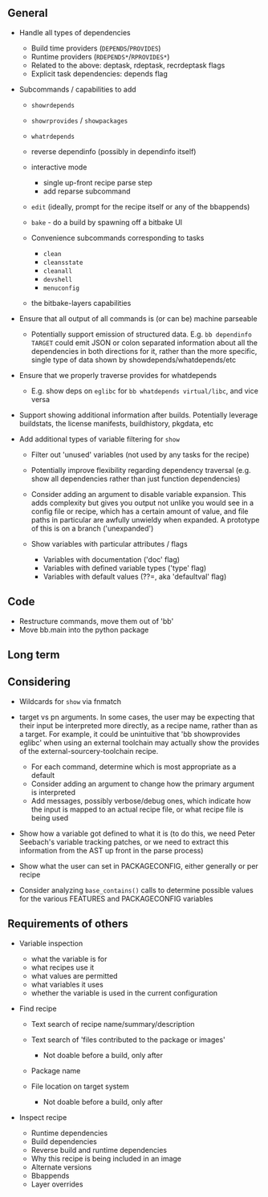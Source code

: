 General
-------

- Handle all types of dependencies

    - Build time providers (`DEPENDS`/`PROVIDES`)
    - Runtime providers (`RDEPENDS*`/`RPROVIDES*`)
    - Related to the above: deptask, rdeptask, recrdeptask flags
    - Explicit task dependencies: depends flag

- Subcommands / capabilities to add

    - `showrdepends`
    - `showrprovides` / `showpackages`
    - `whatrdepends`
    - reverse dependinfo (possibly in dependinfo itself)
    - interactive mode

        - single up-front recipe parse step
        - add reparse subcommand

    - `edit` (ideally, prompt for the recipe itself or any of the bbappends)
    - `bake` - do a build by spawning off a bitbake UI
    - Convenience subcommands corresponding to tasks

        - `clean`
        - `cleansstate`
        - `cleanall`
        - `devshell`
        - `menuconfig`

    - the bitbake-layers capabilities

- Ensure that all output of all commands is (or can be) machine parseable

    - Potentially support emission of structured data. E.g. `bb dependinfo
      TARGET` could emit JSON or colon separated information about all the
      dependencies in both directions for it, rather than the more specific,
      single type of data shown by showdepends/whatdepends/etc

- Ensure that we properly traverse provides for whatdepends

    - E.g. show deps on `eglibc` for `bb whatdepends virtual/libc`, and vice
      versa

- Support showing additional information after builds. Potentially leverage
  buildstats, the license manifests, buildhistory, pkgdata, etc

- Add additional types of variable filtering for `show`

    - Filter out 'unused' variables (not used by any tasks for the recipe)
    - Potentially improve flexibility regarding dependency traversal (e.g.
      show all dependencies rather than just function dependencies)

    - Consider adding an argument to disable variable expansion. This adds
      complexity but gives you output not unlike you would see in a config
      file or recipe, which has a certain amount of value, and file paths in
      particular are awfully unwieldy when expanded. A prototype of this is on
      a branch ('unexpanded')
    - Show variables with particular attributes / flags

        - Variables with documentation ('doc' flag)
        - Variables with defined variable types ('type' flag)
        - Variables with default values (??=, aka 'defaultval' flag)


Code
----

- Restructure commands, move them out of 'bb'
- Move bb.main into the python package

Long term
---------

Considering
-----------

- Wildcards for `show` via fnmatch
- target vs pn arguments. In some cases, the user may be expecting that their
  input be interpreted more directly, as a recipe name, rather than as
  a target. For example, it could be unintuitive that 'bb showprovides eglibc'
  when using an external toolchain may actually show the provides of the
  external-sourcery-toolchain recipe.

    - For each command, determine which is most appropriate as a default
    - Consider adding an argument to change how the primary argument is
      interpreted
    - Add messages, possibly verbose/debug ones, which indicate how the input
      is mapped to an actual recipe file, or what recipe file is being used

- Show how a variable got defined to what it is (to do this, we need Peter
  Seebach's variable tracking patches, or we need to extract this information
  from the AST up front in the parse process)
- Show what the user can set in PACKAGECONFIG, either generally or per recipe
- Consider analyzing `base_contains()` calls to determine possible values for
  the various FEATURES and PACKAGECONFIG variables

Requirements of others
----------------------

- Variable inspection

    - what the variable is for
    - what recipes use it
    - what values are permitted
    - what variables it uses
    - whether the variable is used in the current configuration

- Find recipe

    - Text search of recipe name/summary/description
    - Text search of 'files contributed to the package or images'

        - Not doable before a build, only after

    - Package name
    - File location on target system

        - Not doable before a build, only after

- Inspect recipe

    - Runtime dependencies
    - Build dependencies
    - Reverse build and runtime dependencies
    - Why this recipe is being included in an image
    - Alternate versions
    - Bbappends
    - Layer overrides
